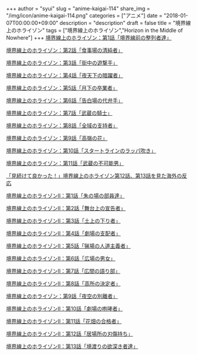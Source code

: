 +++
author = "syui"
slug = "anime-kaigai-114"
share_img = "/img/icon/anime-kaigai-114.png"
categories = ["アニメ"]
date = "2018-01-07T00:00:00+09:00"
description = "description"
draft = false
title = "境界線上のホライゾン"
tags = ["境界線上のホライゾン","Horizon in the Middle of Nowhere"]
+++
<a href="http://asnyaro.blog129.fc2.com/blog-entry-341.html" rel="nofollow" target="_blank" title="境界線上のホライゾン：第1話「境界線前の整列者達」">境界線上のホライゾン：第1話「境界線前の整列者達」</a>

<a href="http://asnyaro.blog129.fc2.com/blog-entry-346.html" rel="nofollow" target="_blank" title="境界線上のホライゾン：第2話「食事場の清純者」">境界線上のホライゾン：第2話「食事場の清純者」</a>

<a href="http://asnyaro.blog129.fc2.com/blog-entry-351.html" rel="nofollow" target="_blank" title="境界線上のホライゾン：第3話「街中の遊撃手」">境界線上のホライゾン：第3話「街中の遊撃手」</a>

<a href="http://asnyaro.blog129.fc2.com/blog-entry-356.html" rel="nofollow" target="_blank" title="境界線上のホライゾン：第4話「夜天下の暗躍者」">境界線上のホライゾン：第4話「夜天下の暗躍者」</a>

<a href="http://asnyaro.blog129.fc2.com/blog-entry-361.html" rel="nofollow" target="_blank" title="境界線上のホライゾン：第5話「月下の卒業者」">境界線上のホライゾン：第5話「月下の卒業者」</a>

<a href="http://asnyaro.blog129.fc2.com/blog-entry-366.html" rel="nofollow" target="_blank" title="境界線上のホライゾン：第6話「告白場の代弁手」">境界線上のホライゾン：第6話「告白場の代弁手」</a>

<a href="http://asnyaro.blog129.fc2.com/blog-entry-371.html" rel="nofollow" target="_blank" title="境界線上のホライゾン：第7話「武蔵の騎士」">境界線上のホライゾン：第7話「武蔵の騎士」</a>

<a href="http://asnyaro.blog129.fc2.com/blog-entry-376.html" rel="nofollow" target="_blank" title="境界線上のホライゾン：第8話「全域の支持者」">境界線上のホライゾン：第8話「全域の支持者」</a>

<a href="http://asnyaro.blog129.fc2.com/blog-entry-381.html" rel="nofollow" target="_blank" title="境界線上のホライゾン：第9話「高嶺の花」">境界線上のホライゾン：第9話「高嶺の花」</a>

<a href="http://asnyaro.blog129.fc2.com/blog-entry-385.html" rel="nofollow" target="_blank" title="境界線上のホライゾン：第10話「スタートラインのラッパ吹き」">境界線上のホライゾン：第10話「スタートラインのラッパ吹き」</a>

<a href="http://asnyaro.blog129.fc2.com/blog-entry-390.html" rel="nofollow" target="_blank" title="境界線上のホライゾン：第11話「武蔵の不可能男」">境界線上のホライゾン：第11話「武蔵の不可能男」</a>

<a href="http://asnyaro.blog129.fc2.com/blog-entry-398.html" rel="nofollow" target="_blank" title="「見続けて良かった！」境界線上のホライゾン第12話、第13話を見た海外の反応">「見続けて良かった！」境界線上のホライゾン第12話、第13話を見た海外の反応</a>

<a href="http://asnyaro.blog129.fc2.com/blog-entry-533.html" rel="nofollow" target="_blank" title="境界線上のホライゾンII：第1話「朱の場の部員達」">境界線上のホライゾンII：第1話「朱の場の部員達」</a>

<a href="http://asnyaro.blog129.fc2.com/blog-entry-538.html" rel="nofollow" target="_blank" title="境界線上のホライゾンII：第2話「舞台上の宣告者」">境界線上のホライゾンII：第2話「舞台上の宣告者」</a>

<a href="http://asnyaro.blog129.fc2.com/blog-entry-544.html" rel="nofollow" target="_blank" title="境界線上のホライゾンII：第3話「土上の下り者」">境界線上のホライゾンII：第3話「土上の下り者」</a>

<a href="http://asnyaro.blog129.fc2.com/blog-entry-552.html" rel="nofollow" target="_blank" title="境界線上のホライゾンII：第4話「劇場の支配者」">境界線上のホライゾンII：第4話「劇場の支配者」</a>

<a href="http://asnyaro.blog129.fc2.com/blog-entry-557.html" rel="nofollow" target="_blank" title="境界線上のホライゾンII：第5話「猟場の人道主義者」">境界線上のホライゾンII：第5話「猟場の人道主義者」</a>

<a href="http://asnyaro.blog129.fc2.com/blog-entry-564.html" rel="nofollow" target="_blank" title="境界線上のホライゾンII：第6話「広場の男女」">境界線上のホライゾンII：第6話「広場の男女」</a>

<a href="http://asnyaro.blog129.fc2.com/blog-entry-570.html" rel="nofollow" target="_blank" title="境界線上のホライゾンII：第7話「広間の語り部」">境界線上のホライゾンII：第7話「広間の語り部」</a>

<a href="http://asnyaro.blog129.fc2.com/blog-entry-576.html" rel="nofollow" target="_blank" title="境界線上のホライゾンII：第8話「高所の決定者」">境界線上のホライゾンII：第8話「高所の決定者」</a>

<a href="http://asnyaro.blog129.fc2.com/blog-entry-582.html" rel="nofollow" target="_blank" title="境界線上のホライゾン：第9話「夜空の別離者」">境界線上のホライゾン：第9話「夜空の別離者」</a>

<a href="http://asnyaro.blog129.fc2.com/blog-entry-588.html" rel="nofollow" target="_blank" title="境界線上のホライゾンII：第10話「劇場の咆哮者」">境界線上のホライゾンII：第10話「劇場の咆哮者」</a>

<a href="http://asnyaro.blog129.fc2.com/blog-entry-595.html" rel="nofollow" target="_blank" title="境界線上のホライゾンII：第11話「花畑の合格者」">境界線上のホライゾンII：第11話「花畑の合格者」</a>

<a href="http://asnyaro.blog129.fc2.com/blog-entry-600.html" rel="nofollow" target="_blank" title="境界線上のホライゾンII：第12話「居場所の刃傷持ち」">境界線上のホライゾンII：第12話「居場所の刃傷持ち」</a>

<a href="http://asnyaro.blog129.fc2.com/blog-entry-607.html" rel="nofollow" target="_blank" title="境界線上のホライゾンII：第13話「境渡りの欲深き者達」">境界線上のホライゾンII：第13話「境渡りの欲深き者達」</a>

